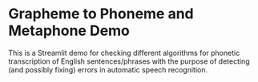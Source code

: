 # Grapheme to Phoneme and Metaphone Demo

This is a Streamlit demo for checking different algorithms for phonetic transcription of English sentences/phrases with the purpose of detecting (and possibly fixing) errors in automatic speech recognition.
